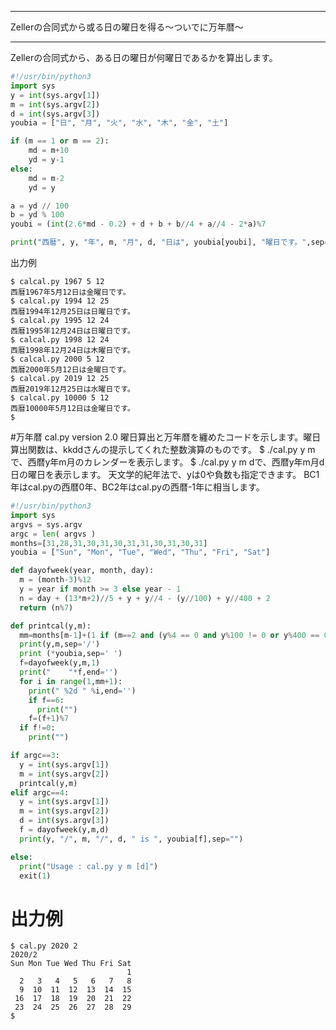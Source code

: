 


**************************************************


Zellerの合同式から或る日の曜日を得る〜ついでに万年暦〜


**************************************************


Zellerの合同式から、ある日の曜日が何曜日であるかを算出します。

```calcal.py
#!/usr/bin/python3
import sys
y = int(sys.argv[1])
m = int(sys.argv[2])
d = int(sys.argv[3])
youbia = ["日", "月", "火", "水", "木", "金", "土"]

if (m == 1 or m == 2):
    md = m+10
    yd = y-1
else:
    md = m-2
    yd = y

a = yd // 100
b = yd % 100
youbi = (int(2.6*md - 0.2) + d + b + b//4 + a//4 - 2*a)%7

print("西暦", y, "年", m, "月", d, "日は", youbia[youbi], "曜日です。",sep="")

```

出力例

```
$ calcal.py 1967 5 12
西暦1967年5月12日は金曜日です。
$ calcal.py 1994 12 25
西暦1994年12月25日は日曜日です。
$ calcal.py 1995 12 24
西暦1995年12月24日は日曜日です。
$ calcal.py 1998 12 24
西暦1998年12月24日は木曜日です。
$ calcal.py 2000 5 12
西暦2000年5月12日は金曜日です。
$ calcal.py 2019 12 25
西暦2019年12月25日は水曜日です。
$ calcal.py 10000 5 12
西暦10000年5月12日は金曜日です。
$ 
```


#万年暦
cal.py version 2.0
曜日算出と万年暦を纏めたコードを示します。曜日算出関数は、kkddさんの提示してくれた整数演算のものです。
$ ./cal.py y m で、西暦y年m月のカレンダーを表示します。
$ ./cal.py y m dで、西暦y年m月d日の曜日を表示します。
天文学的紀年法で、yは0や負数も指定できます。
BC1年はcal.pyの西暦0年、BC2年はcal.pyの西暦-1年に相当します。

```cal.py
#!/usr/bin/python3
import sys
argvs = sys.argv
argc = len( argvs )
months=[31,28,31,30,31,30,31,31,30,31,30,31]
youbia = ["Sun", "Mon", "Tue", "Wed", "Thu", "Fri", "Sat"]

def dayofweek(year, month, day):
  m = (month-3)%12
  y = year if month >= 3 else year - 1
  n = day + (13*m+2)//5 + y + y//4 - (y//100) + y//400 + 2
  return (n%7)

def printcal(y,m):
  mm=months[m-1]+(1 if (m==2 and (y%4 == 0 and y%100 != 0 or y%400 == 0)) else 0)
  print(y,m,sep='/')
  print (*youbia,sep=' ')
  f=dayofweek(y,m,1)
  print("    "*f,end='')
  for i in range(1,mm+1):
    print(" %2d " %i,end='')
    if f==6:
      print("")
    f=(f+1)%7
  if f!=0:
    print("")

if argc==3:
  y = int(sys.argv[1])
  m = int(sys.argv[2])
  printcal(y,m)
elif argc==4:
  y = int(sys.argv[1])
  m = int(sys.argv[2])
  d = int(sys.argv[3])
  f = dayofweek(y,m,d)
  print(y, "/", m, "/", d, " is ", youbia[f],sep="")

else:
  print("Usage : cal.py y m [d]")
  exit(1)

```

# 出力例

```
$ cal.py 2020 2
2020/2
Sun Mon Tue Wed Thu Fri Sat
                          1 
  2   3   4   5   6   7   8 
  9  10  11  12  13  14  15 
 16  17  18  19  20  21  22 
 23  24  25  26  27  28  29 
$
```

 

